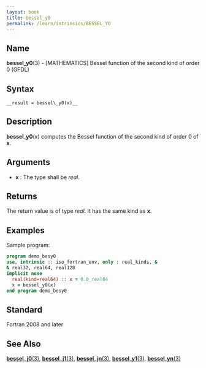 ```yaml
---
layout: book
title: bessel_y0
permalink: /learn/intrinsics/BESSEL_Y0
---
```

## __Name__

__bessel\_y0__(3) - \[MATHEMATICS\] Bessel function of the second kind of order 0
(GFDL)

## __Syntax__

    __result = bessel\_y0(x)__

## __Description__

__bessel\_y0__(x) computes the Bessel function of the second
kind of order 0 of __x__.

## __Arguments__

  - __x__
    : The type shall be _real_.

## __Returns__

The return value is of type _real_. It has the same kind as __x__.

## __Examples__

Sample program:

```fortran
program demo_besy0
use, intrinsic :: iso_fortran_env, only : real_kinds, &
& real32, real64, real128
implicit none
  real(kind=real64) :: x = 0.0_real64
  x = bessel_y0(x)
end program demo_besy0
```

## __Standard__

Fortran 2008 and later

## __See Also__

[__bessel\_j0__(3)](BESSEL_J0),
[__bessel\_j1__(3)](BESSEL_J1),
[__bessel\_jn__(3)](BESSEL_JN), 
[__bessel\_y1__(3)](BESSEL_Y1), 
[__bessel\_yn__(3)](BESSEL_YN)
